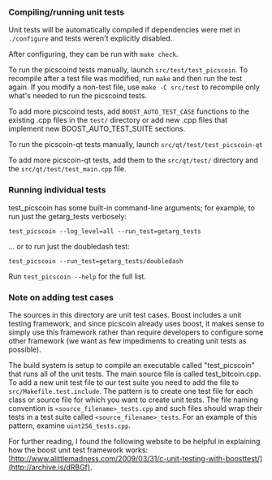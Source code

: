 ### Compiling/running unit tests

Unit tests will be automatically compiled if dependencies were met in `./configure`
and tests weren't explicitly disabled.

After configuring, they can be run with `make check`.

To run the picscoind tests manually, launch `src/test/test_picscoin`. To recompile
after a test file was modified, run `make` and then run the test again. If you
modify a non-test file, use `make -C src/test` to recompile only what's needed
to run the picscoind tests.

To add more picscoind tests, add `BOOST_AUTO_TEST_CASE` functions to the existing
.cpp files in the `test/` directory or add new .cpp files that
implement new BOOST_AUTO_TEST_SUITE sections.

To run the picscoin-qt tests manually, launch `src/qt/test/test_picscoin-qt`

To add more picscoin-qt tests, add them to the `src/qt/test/` directory and
the `src/qt/test/test_main.cpp` file.

### Running individual tests

test_picscoin has some built-in command-line arguments; for
example, to run just the getarg_tests verbosely:

    test_picscoin --log_level=all --run_test=getarg_tests

... or to run just the doubledash test:

    test_picscoin --run_test=getarg_tests/doubledash

Run `test_picscoin --help` for the full list.

### Note on adding test cases

The sources in this directory are unit test cases.  Boost includes a
unit testing framework, and since picscoin already uses boost, it makes
sense to simply use this framework rather than require developers to
configure some other framework (we want as few impediments to creating
unit tests as possible).

The build system is setup to compile an executable called "test_picscoin"
that runs all of the unit tests.  The main source file is called
test_bitcoin.cpp. To add a new unit test file to our test suite you need
to add the file to `src/Makefile.test.include`. The pattern is to create
one test file for each class or source file for which you want to create
unit tests.  The file naming convention is `<source_filename>_tests.cpp`
and such files should wrap their tests in a test suite
called `<source_filename>_tests`. For an example of this pattern,
examine `uint256_tests.cpp`.

For further reading, I found the following website to be helpful in
explaining how the boost unit test framework works:
[http://www.alittlemadness.com/2009/03/31/c-unit-testing-with-boosttest/](http://archive.is/dRBGf).
